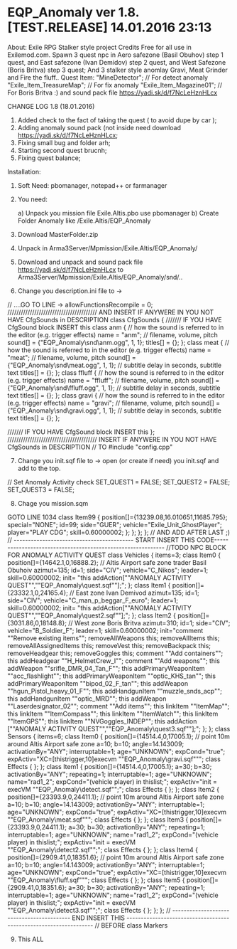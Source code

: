 # EQP_Anomaly ver 1.8. [TEST.RELEASE] 14.01.2016 23:13
About: Exile RPG Stalker style project Credits Free for all use in Exilemod.com. Spawn 3 quest npc in Aero safezone (Basil Obuhov) step 1 quest, and East safezone (Ivan Demidov) step 2 quest, and West Safezone (Boris Britva) step 3 quest;
And 3 stalker style anomlay Gravi, Meat Grinder and Fire the fluff..
Quest Item: 
"MineDetector"; // For detect anomaly
"Exile_Item_TreasureMap"; // For fix anomaly
"Exile_Item_Magazine01"; // For Boris Britva :)
and sound pack file https://yadi.sk/d/f7NcLeHznHLcx

CHANGE LOG 1.8 (18.01.2016)
1)  Added check to the fact of taking the quest ( to avoid dupe by car );
2)  Adding anomaly sound pack (not inside need download https://yadi.sk/d/f7NcLeHznHLcx;
3)  Fixing small bug and folder arh;
4)  Starting second quest brucnh;
5)  Fixing quest balance;

Installation:

1) Soft Need: pbomanager, notepad++ or farmanager
2) You need: 

	a) Unpack you mission file Exile.Altis.pbo use pbomanager
	b) Create Folder Anomaly like /Exile.Altis/EQP_Anomaly
3) Download MasterFolder.zip
4) Unpack in Arma3Server/Mpmission/Exile.Altis/EQP_Anomaly/
5) Download and unpack and sound pack file https://yadi.sk/d/f7NcLeHznHLcx to  Arma3Server/Mpmission/Exile.Altis/EQP_Anomaly/snd/..
6) Change you description.ini file to ->

// ....GO TO LINE -> allowFunctionsRecompile = 0;
////////////////////////////////////////  AND INSERT IF ANYWERE IN YOU NOT HAVE CfgSounds in DESCRIPTION
class CfgSounds
{
/////// IF YOU HAVE CfgSound block INSERT this
	class anm
	{
		// how the sound is referred to in the editor (e.g. trigger effects)
		name = "anm";
		// filename, volume, pitch
		sound[] = {"EQP_Anomaly\snd\anm.ogg", 1, 1};
		titles[] = {};
	};
	class meat
	{
		// how the sound is referred to in the editor (e.g. trigger effects)
		name = "meat";
		// filename, volume, pitch
		sound[] = {"EQP_Anomaly\snd\meat.ogg", 1, 1};
		// subtitle delay in seconds, subtitle text 
		titles[] = {};
	};
	class ffluff
	{
		// how the sound is referred to in the editor (e.g. trigger effects)
		name = "ffluff";
		// filename, volume, pitch
		sound[] = {"EQP_Anomaly\snd\ffluff.ogg", 1, 1};
		// subtitle delay in seconds, subtitle text 
		titles[] = {};
	};
	class gravi
	{
		// how the sound is referred to in the editor (e.g. trigger effects)
		name = "gravi";
		// filename, volume, pitch
		sound[] = {"EQP_Anomaly\snd\gravi.ogg", 1, 1};
		// subtitle delay in seconds, subtitle text 
		titles[] = {};
	};

/////// IF YOU HAVE CfgSound block INSERT this
};
////////////////////////////////////////  INSERT IF ANYWERE IN YOU NOT HAVE CfgSounds in DESCRIPTION
// TO  #include "config.cpp"

7) Change you init.sqf file to ->
open (or create if need) you init.sqf and add to the top.

// Set Anomaly Activity check
SET_QUEST1 = FALSE;
SET_QUEST2 = FALSE;
SET_QUEST3 = FALSE;

8) Chage you mission.sqm

GOTO LINE 1034 
				class Item99
				{
					position[]={13239.08,16.010651,11685.795};
					special="NONE";
					id=99;
					side="GUER";
					vehicle="Exile_Unit_GhostPlayer";
					player="PLAY CDG";
					skill=0.60000002;
				};
			};
		};
	};
// AND ADD AFTER LAST ;)
// ------------------------------------------ START INSERT THIS CODE------------------------------------------------------------
//TODO NPC BLOCK FOR ANOMALY ACTIVITY QUEST
	class Vehicles
	{
		items=3;
		class Item0
		{
			position[]={14642.1,0,16888.2}; // Altis Airport safe zone trader Basil Obuhoiv
			azimut=135;
			id=1;
			side="CIV";
			vehicle="C_Nikos";
			leader=1;
			skill=0.60000002;
			init= "this addAction[""<t color='#068600'>ANOMALY ACTIVITY QUEST</t>"",""EQP_Anomaly\quest.sqf""];";
		};
		class Item1
		{
			position[]={23332.1,0,24165.4}; // East zone Ivan Demivod
			azimut=135;
			id=1;
			side="CIV";
			vehicle="C_man_p_beggar_F_euro";
			leader=1;
			skill=0.60000002;
			init= "this addAction[""<t color='#068600'>ANOMALY ACTIVITY QUEST</t>"",""EQP_Anomaly\quest2.sqf""];";
		};
		class Item2
		{
			position[]={3031.86,0,18148.8}; // West zone Boris Britva
			azimut=310;
			id=1;
			side="CIV";
			vehicle="B_Soldier_F";
			leader=1;
			skill=0.60000002;
			init="comment ""Remove existing items"";  removeAllWeapons this;  removeAllItems this;  removeAllAssignedItems this;  removeVest this;  removeBackpack this;  removeHeadgear this;  removeGoggles this; comment ""Add containers"";  this addHeadgear ""H_HelmetCrew_I"";  comment ""Add weapons"";  this addWeapon ""srifle_DMR_04_Tan_F"";  this addPrimaryWeaponItem ""acc_flashlight"";  this addPrimaryWeaponItem ""optic_KHS_tan"";  this addPrimaryWeaponItem ""bipod_02_F_tan"";  this addWeapon ""hgun_Pistol_heavy_01_F"";  this addHandgunItem ""muzzle_snds_acp"";  this addHandgunItem ""optic_MRD"";  this addWeapon ""Laserdesignator_02"";    comment ""Add items"";  this linkItem ""ItemMap"";  this linkItem ""ItemCompass"";  this linkItem ""ItemWatch"";  this linkItem ""ItemGPS"";  this linkItem ""NVGoggles_INDEP""; this addAction [""<t color='#068600'>ANOMALY ACTIVITY QUEST</t>"",""EQP_Anomaly\quest3.sqf""];";
		};
	};
	class Sensors
	{
		items=6;
		class Item0
		{
			position[]={14514.4,0,17005.1}; // point 10m around Altis Airport safe zone
			a=10;
			b=10;
			angle=14.143009;
			activationBy="ANY";
			interruptable=1;
			age="UNKNOWN";
			expCond="true";
			expActiv="XC=[thistrigger,10]execvm ""EQP_Anomaly\gravi.sqf""";
			class Effects
			{
			};
		};
		class Item1
		{
			position[]={14514.4,0,17005.1};
			a=30;
			b=30;
			activationBy="ANY";
			repeating=1;
			interruptable=1;
			age="UNKNOWN";
			name="rad1_2";
			expCond="(vehicle player) in thislist;";
			expActiv="init = execVM ""EQP_Anomaly\detect.sqf"";";
			class Effects
			{
			};
		};
		class Item2
		{
			position[]={23393.9,0,24411.1}; // point 10m around Altis Airport safe zone
			a=10;
			b=10;
			angle=14.143009;
			activationBy="ANY";
			interruptable=1;
			age="UNKNOWN";
			expCond="true";
			expActiv="XC=[thistrigger,10]execvm ""EQP_Anomaly\meat.sqf""";
			class Effects
			{
			};
		};
		class Item3
		{
			position[]={23393.9,0,24411.1};
			a=30;
			b=30;
			activationBy="ANY";
			repeating=1;
			interruptable=1;
			age="UNKNOWN";
			name="rad1_2";
			expCond="(vehicle player) in thislist;";
			expActiv="init = execVM ""EQP_Anomaly\detect2.sqf"";";
			class Effects
			{
			};
		};
		class Item4
		{
			position[]={2909.41,0,18351.6}; // point 10m around Altis Airport safe zone
			a=10;
			b=10;
			angle=14.143009;
			activationBy="ANY";
			interruptable=1;
			age="UNKNOWN";
			expCond="true";
			expActiv="XC=[thistrigger,10]execvm ""EQP_Anomaly\fluff.sqf""";
			class Effects
			{
			};
		};
		class Item5
		{
			position[]={2909.41,0,18351.6};
			a=30;
			b=30;
			activationBy="ANY";
			repeating=1;
			interruptable=1;
			age="UNKNOWN";
			name="rad1_2";
			expCond="(vehicle player) in thislist;";
			expActiv="init = execVM ""EQP_Anomaly\detect3.sqf"";";
			class Effects
			{
			};
		};
	};
// ------------------------------------------ END INSERT THIS ------------------------------------------------------------------
// BEFORE class Markers

9) This ALL
